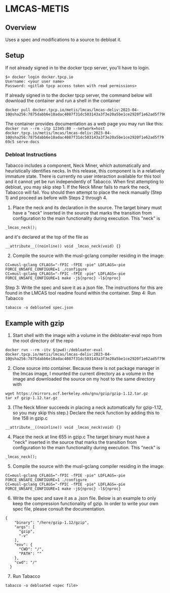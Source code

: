 # LMCAS-METIS

## Overview

Uses a spec and modifications to a source to debloat it.

## Setup

If not already signed in to the docker tpcp server, you'll have to login.

```
$> docker login docker.tpcp.io
Username: <your user name>
Password: <gitlab tpcp access token with read permissions>
```

If already signed in to the docker tpcp server, the command below will download the container and run a shell in the
container

```
docker pull docker.tpcp.io/metis/lmcas/lmcas-deliv:2023-04-10@sha256:7875dabb6e10adac4087f31dc503143a3f3e20a5be1ce2920f1e62ad5f7969c5
```

The container provides documentation as a web page you may run like this:
`docker run --rm -itp 12345:80 --network=host docker.tpcp.io/metis/lmcas/lmcas-deliv:2023-04-10@sha256:7875dabb6e10adac4087f31dc503143a3f3e20a5be1ce2920f1e62ad5f7969c5 serve-docs`

### Debloat Instructions

Tabacco includes a component, Neck Miner, which automatically and heuristically identifies necks. In this release, this component is in a relatively immature state. There is currently no user interaction available for this tool and it cannot yet be run independently of Tabacco. When first attempting to debloat, you may skip step 1. If the Neck Miner fails to mark the neck, Tabacco will fail. You should then attempt to place the neck manually (Step 1) and proceed as before with Steps 2 through 4.

1. Place the neck and its declaration in the source. The target binary must have a "neck" inserted in the source that marks the transition from configuration to the main functionality during execution. This "neck" is

```
_lmcas_neck();
```

and it's declared at the top of the file as

```
__attribute__((noinline)) void _lmcas_neck(void) {}
```

2. Compile the source with the musl-gclang compiler residing in the image:

```
CC=musl-gclang CFLAGS="-fPIC -fPIE -pie" LDFLAGS=-pie FORCE_UNSAFE_CONFIGURE=1 ./configure
CC=musl-gclang CFLAGS="-fPIC -fPIE -pie" LDFLAGS=-pie FORCE_UNSAFE_CONFIGURE=1 make -j${nproc} -l${nproc}
```

Step 3: Write the spec and save it as a json file. The instructions for this are found in the LMCAS tool readme found within the container.
Step 4: Run Tabacco

```
tabacco -o debloated spec.json
```

## Example with gzip

1. Start shell with the image with a volume in the debloater-eval repo from the root directory of the repo

```
docker run --rm -itv $(pwd):/debloater-eval docker.tpcp.io/metis/lmcas/lmcas-deliv:2023-04-10@sha256:7875dabb6e10adac4087f31dc503143a3f3e20a5be1ce2920f1e62ad5f7969c5
```

2. Clone source into container. Because there is not package manager in the lmcas image, I mounted the current directory as a volume in the image and downloaded the source on my host to the same directory with

```
wget https://mirrors.ocf.berkeley.edu/gnu/gzip/gzip-1.12.tar.gz
tar xf gzip-1.12.tar.gz
```

3. (The Neck Miner succeeds in placing a neck automatically for gzip-1.12, so you may skip this step.) Declare the neck function by adding this to line 158 in gzip.c

```
__attribute__((noinline)) void _lmcas_neck(void) {}
```

4. Place the neck at line 655 in gzip.c
   The target binary must have a "neck" inserted in the source that marks the transition from configuration to the main functionality during execution. This "neck" is

```
_lmcas_neck();
```

5. Compile the source with the musl-gclang compiler residing in the image:

```
CC=musl-gclang CFLAGS="-fPIC -fPIE -pie" LDFLAGS=-pie FORCE_UNSAFE_CONFIGURE=1 ./configure
CC=musl-gclang CFLAGS="-fPIC -fPIE -pie" LDFLAGS=-pie FORCE_UNSAFE_CONFIGURE=1 make -j${nproc} -l${nproc}
```

6. Write the spec and save it as a .json file.  Below is an example to only
keep the compression functionality of gzip.  In order to write your own spec
file, please consult the documentation.

```
{
    "binary": "/here/gzip-1.12/gzip",
    "args": [
      "gzip",
      "-v"
    ],
    "env": {
      "CWD": "/",
      "PATH": ""
    },
    "cwd": "/"
  }
```

7. Run Tabacco

```
tabacco -o debloated <spec file>
```
